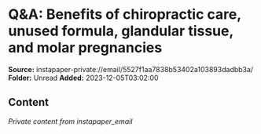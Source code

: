 # Q&A: Benefits of chiropractic care, unused formula, glandular tissue, and molar pregnancies

**Source:** instapaper-private://email/5527f1aa7838b53402a103893dadbb3a/
**Folder:** Unread
**Added:** 2023-12-05T03:02:00




## Content
*Private content from instapaper_email*
